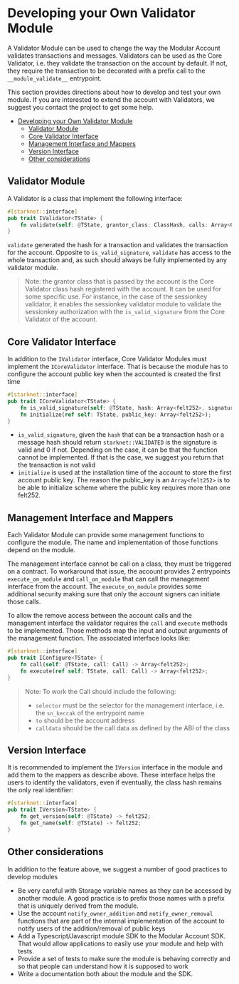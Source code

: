 # Developing your Own Validator Module

A Validator Module can be used to change the way the Modular Account validates
transactions and messages. Validators can be used as the Core Validator, i.e.
they validate the transaction on the account by default. If not, they require
the transaction to be decorated with a prefix call to the `__module_validate__`
entrypoint.

This section provides directions about how to develop and test your own module.
If you are interested to extend the account with Validators, we suggest you
contact the project to get some help.

- [Developing your Own Validator Module](#developing-your-own-validator-module)
  - [Validator Module](#validator-module)
  - [Core Validator Interface](#core-validator-interface)
  - [Management Interface and Mappers](#management-interface-and-mappers)
  - [Version Interface](#version-interface)
  - [Other considerations](#other-considerations)
  
## Validator Module

A Validator is a class that implement the following interface:

```rust
#[starknet::interface]
pub trait IValidator<TState> {
    fn validate(self: @TState, grantor_class: ClassHash, calls: Array<Call>) -> felt252;
}
```

`validate` generated the hash for a transaction and validates the transaction
for the account. Opposite to `is_valid_signature`, `validate` has access to
the whole transaction and, as such should always be fully implemented by any
validator module.

> Note: the grantor class that is passed by the account is the Core Validator
> class hash registered with the account. It can be used for some specific
> use. For instance, in the case of the sessionkey validator, it enables the
> sessionkey validator module to validate the sessionkey authorization with the
> `is_valid_signature` from the Core Validator of the account.

## Core Validator Interface

In addition to the `IValidator` interface, Core Validator Modules must implement
the `ICoreValidator` interface. That is because the module has to configure
the account public key when the accounted is created the first time

```rust
#[starknet::interface]
pub trait ICoreValidator<TState> {
    fn is_valid_signature(self: @TState, hash: Array<felt252>, signature: Array<felt252>) -> felt252;
    fn initialize(ref self: TState, public_key: Array<felt252>);
}
```

- `is_valid_signature`, given the `hash` that can be a transaction hash or a
  message hash should return `starknet::VALIDATED` is the signature is valid
  and 0 if not. Depending on the case, it can be that the function cannot be
  implemented. If that is the case, we suggest you return that the transaction
  is not valid
- `initialize` is used at the installation time of the account to store the
  first account public key. The reason the public_key is an `Array<felt252>` is
  to be able to initialize scheme where the public key requires more than one
  felt252.

## Management Interface and Mappers

Each Validator Module can provide some management functions to configure the
module. The name and implementation of those functions depend on the module. 

The management interface cannot be call on a class, they must be triggered on
a contract. To workaround that issue, the account provides 2 entrypoints
`execute_on_module` and `call_on_module` that can call the management
interface from the account. The `execute_on_module` provides some additional
security making sure that only the account signers can initiate those calls.

To allow the remove access between the account calls and the management
interface the validator requires the `call` and `execute` methods to be
implemented. Those methods map the input and output arguments of the management function. The associated interface looks like:

```rust
#[starknet::interface]
pub trait IConfigure<TState> {
    fn call(self: @TState, call: Call) -> Array<felt252>;
    fn execute(ref self: TState, call: Call) -> Array<felt252>;
}
```

> Note: To work the Call should include the following:
> - `selector` must be the selector for the management interface, i.e. the
>   `sn_keccak` of the entrypoint name
> - `to` should be the account address
> - `calldata` should be the call data as defined by the ABI of the class

## Version Interface

It is recommended to implement the `IVersion` interface in the module and add
them to the mappers as describe above. These interface helps the users to
identify the validators, even if eventually, the class hash remains the only
real identifier:

```rust
#[starknet::interface]
pub trait IVersion<TState> {
    fn get_version(self: @TState) -> felt252;
    fn get_name(self: @TState) -> felt252;
}
```

## Other considerations

In addition to the feature above, we suggest a number of good practices to
develop modules

- Be very careful with Storage variable names as they can be accessed by
  another module. A good practice is to prefix those names with a prefix
  that is uniquely derived from the module. 
- Use the account `notify_owner_addition` and `notify_owner_removal` functions
  that are part of the internal implementation of the account to notify users
  of the addition/removal of public keys
- Add a Typescript/Javascript module SDK to the Modular Account SDK. That would
  allow applications to easily use your module and help with tests.
- Provide a set of tests to make sure the module is behaving correctly and so
  that people can understand how it is supposed to work
- Write a documentation both about the module and the SDK.

